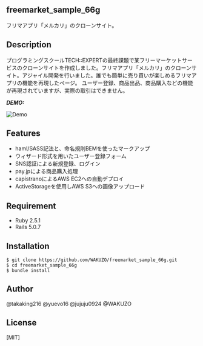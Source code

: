 ## freemarket_sample_66g
 
フリマアプリ「メルカリ」のクローンサイト。
 
## Description
 プログラミングスクールTECH::EXPERTの最終課題で某フリーマーケットサービスのクローンサイトを作成しました。フリマアプリ「メルカリ」のクローンサイト。アジャイル開発を行いました。誰でも簡単に売り買いが楽しめるフリマアプリの機能を再現したページ。 ユーザー登録、商品出品、商品購入などの機能が再現されていますが、実際の取引はできません。
 
***DEMO:***
 
![Demo](https://image-url.gif)
 
## Features
 
- haml/SASS記法と、命名規則BEMを使ったマークアップ
- ウィザード形式を用いたユーザー登録フォーム
- SNS認証による新規登録、ログイン
- pay.jpによる商品購入処理
- capistranoによるAWS EC2への自動デプロイ
- ActiveStorageを使用しAWS S3への画像アップロード
 
## Requirement

- Ruby 2.5.1
- Rails 5.0.7
 
## Installation

```
$ git clone https://github.com/WAKUZO/freemarket_sample_66g.git
$ cd freemarket_sample_66g
$ bundle install
```

## Author

@takaking216 @yuevo16 @jujuju0924 @WAKUZO
 
## License
 
[MIT]

